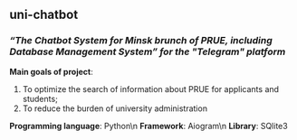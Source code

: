 ﻿## uni-chatbot

### _“The Chatbot System for Minsk brunch of PRUE, including Database Management System” for the "Telegram" platform_ 

**Main goals of project**:        
1. To optimize the search of information about PRUE for applicants and students; 
2. To reduce the burden of university administration
 
**Programming language**:    Python\n
**Framework**:               Aiogram\n
**Library**:                 SQlite3

